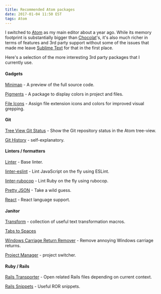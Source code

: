 ```yaml
---
title: Recommended Atom packages
date: 2017-01-04 11:50 EST
tags: Atom
---
```


I switched to [Atom](https://atom.io/) as my main editor about a year ago. While its memory footprint is substantially bigger than [Chocolat](https://chocolatapp.com/)'s, it's also much richer in terms of features and 3rd party support without some of the issues that made me leave [Sublime Text](https://www.sublimetext.com/) for that in the first place.

Here's a selection of the more interesting 3rd party packages that I currently use.

#### Gadgets

[Minimap](https://atom.io/packages/minimap) - A preview of the full source code.

[Pigments](https://atom.io/packages/pigments) - A package to display colors in project and files.

[File Icons](https://atom.io/packages/file-icons) - Assign file extension icons and colors for improved visual grepping.

#### Git

[Tree View Git Status](https://atom.io/packages/tree-view-git-status) - Show the Git repository status in the Atom tree-view.

[Git History](https://atom.io/packages/git-history) - self-explanatory.

#### Linters / formatters

[Linter](https://atom.io/packages/linter) - Base linter.

[linter-eslint](https://atom.io/packages/linter-eslint) - Lint JavaScript on the fly using ESLint.

[linter-rubocop](https://atom.io/packages/linter-rubocop) - Lint Ruby on the fly using rubocop.

[Pretty JSON](https://atom.io/packages/pretty-json) - Take a wild guess.

[React](https://atom.io/packages/react) - React language support.

#### Janitor

[Transform](https://atom.io/packages/transform) - collection of useful text transformation macros.

[Tabs to Spaces](https://atom.io/packages/tabs-to-spaces)

[Windows Carriage Return Remover](https://atom.io/packages/windows-carriage-return-remover) - Remove annoying Windows carriage returns.

[Project Manager](https://atom.io/packages/project-manager) - project switcher.

#### Ruby / Rails

[Rails Transporter](https://atom.io/packages/rails-transporter) - Open related Rails files depending on current context.

[Rails Snippets](https://atom.io/packages/rails-snippets) - Useful ROR snippets.
